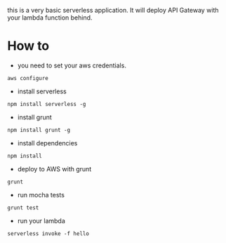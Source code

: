 this is a very basic serverless application. 
It will deploy API Gateway with your lambda function behind. 


# How to 

- you need to set your aws credentials. 

```
aws configure
```

- install serverless 

```
npm install serverless -g 
```

- install grunt 

```
npm install grunt -g 
```

- install dependencies

```
npm install
```

- deploy to AWS with grunt

```
grunt
```

- run mocha tests 

```
grunt test
```

- run your lambda 

```
serverless invoke -f hello
```

